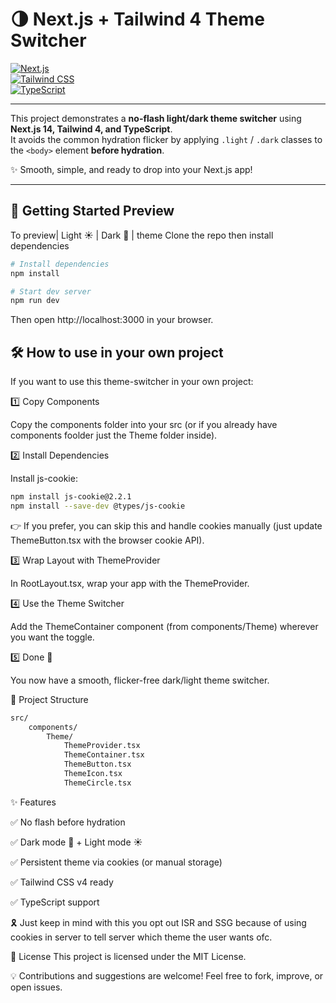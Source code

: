 # 🌗 Next.js + Tailwind 4 Theme Switcher

[![Next.js](https://img.shields.io/badge/Next.js-14-black?logo=next.js)](https://nextjs.org/)  
[![Tailwind CSS](https://img.shields.io/badge/TailwindCSS-4-blue?logo=tailwind-css)](https://tailwindcss.com/)  
[![TypeScript](https://img.shields.io/badge/TypeScript-5-blue?logo=typescript)](https://www.typescriptlang.org/)

---

This project demonstrates a **no-flash light/dark theme switcher** using **Next.js 14, Tailwind 4, and TypeScript**.  
It avoids the common hydration flicker by applying `.light` / `.dark` classes to the `<body>` element **before hydration**.

✨ Smooth, simple, and ready to drop into your Next.js app!

---

## 📸 Getting Started Preview



To preview| Light ☀️ | Dark 🌙 | theme
Clone the repo then install dependencies

```bash
# Install dependencies
npm install

# Start dev server
npm run dev
```

Then open http://localhost:3000 in your browser.

## 🛠 How to use in your own project

If you want to use this theme-switcher in your own project:

1️⃣ Copy Components

Copy the components folder into your src (or if you already have components foolder just the Theme folder inside).

2️⃣ Install Dependencies

Install js-cookie:

```bash
npm install js-cookie@2.2.1
npm install --save-dev @types/js-cookie
```

👉 If you prefer, you can skip this and handle cookies manually (just update ThemeButton.tsx with the browser cookie API).

3️⃣ Wrap Layout with ThemeProvider

In RootLayout.tsx, wrap your app with the ThemeProvider.

4️⃣ Use the Theme Switcher

Add the ThemeContainer component (from components/Theme) wherever you want the toggle.

5️⃣ Done 🎉

You now have a smooth, flicker-free dark/light theme switcher.

📂 Project Structure

```bash
src/
    components/
        Theme/
            ThemeProvider.tsx
            ThemeContainer.tsx
            ThemeButton.tsx
            ThemeIcon.tsx
            ThemeCircle.tsx
```

✨ Features

✅ No flash before hydration

✅ Dark mode 🌙 + Light mode ☀️

✅ Persistent theme via cookies (or manual storage)

✅ Tailwind CSS v4 ready

✅ TypeScript support

🎗️ Just keep in mind with this you opt out ISR and SSG because of using cookies in server to tell server which theme the user wants ofc.

📜 License
This project is licensed under the MIT License.

💡 Contributions and suggestions are welcome! Feel free to fork, improve, or open issues.
